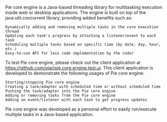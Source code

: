 Pie core engine is a Java-based threading library for multitasking execution inside web or desktop applications. The engine is built on top of the java.util.concurrent library, providing added benefits such as:

    Dynamically adding and removing multiple tasks in the core execution thread
    Updating each task's progress by attaching a listener/event to each task
    Scheduling multiple tasks based on specific time (by date, day, hour, etc.)
    Easy-to-use API for less code implementation by the coder

To test Pie core engine, please check out the client application at https://github.com/ujar/pie.core.engine.test.ui. This client application is developed to demonstrate the following usages of Pie core engine:

    Starting/stopping Pie core engine
    Creating a task/adapter with scheduled time or without scheduled time
    Pushing the task/adapter into the Pie core engine
    Adding or removing tasks from the Pie core engine
    Adding an event/listener with each task to get progress updates

Pie core engine was developed as a personal effort to easily run/execute multiple tasks in a Java-based application.
